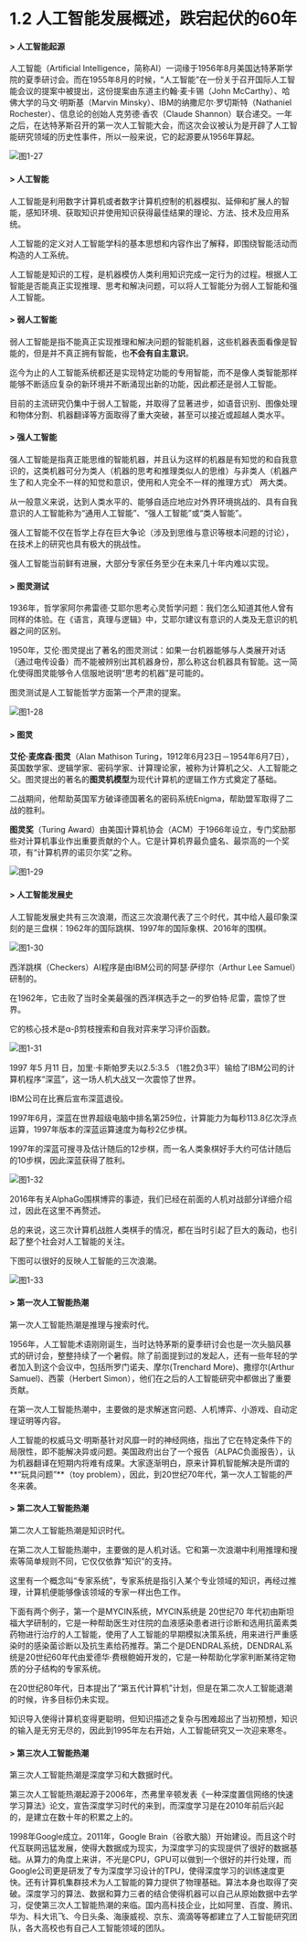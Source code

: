 # 1.2 人工智能发展概述，跌宕起伏的60年

#### &gt; 人工智能起源

人工智能（Artificial Intelligence，简称AI）一词缘于1956年8月美国达特茅斯学院的夏季研讨会。而在1955年8月的时候，“人工智能”在一份关于召开国际人工智能会议的提案中被提出，这份提案由东道主约翰·麦卡锡（John McCarthy）、哈佛大学的马文·明斯基（Marvin Minsky）、IBM的纳撒尼尔·罗切斯特（Nathaniel Rochester）、信息论的创始人克劳德·香农（Claude Shannon）联合递交。一年之后，在达特茅斯召开的第一次人工智能大会，而这次会议被认为是开辟了人工智能研究领域的历史性事件，所以一般来说，它的起源要从1956年算起。

![&#x56FE;1-27](../../.gitbook/assets/image%20%28123%29.png)



#### &gt; 人工智能

人工智能是利用数字计算机或者数字计算机控制的机器模拟、延伸和扩展人的智能，感知环境、获取知识并使用知识获得最佳结果的理论、方法、技术及应用系统。

人工智能的定义对人工智能学科的基本思想和内容作出了解释，即围绕智能活动而构造的人工系统。

人工智能是知识的工程，是机器模仿人类利用知识完成一定行为的过程。根据人工智能是否能真正实现推理、思考和解决问题，可以将人工智能分为弱人工智能和强人工智能。  



#### &gt; 弱人工智能

弱人工智能是指不能真正实现推理和解决问题的智能机器，这些机器表面看像是智能的，但是并不真正拥有智能，也**不会有自主意识**。

迄今为止的人工智能系统都还是实现特定功能的专用智能，而不是像人类智能那样能够不断适应复杂的新环境并不断涌现出新的功能，因此都还是弱人工智能。

目前的主流研究仍集中于弱人工智能，并取得了显著进步，如语音识别、图像处理和物体分割、机器翻译等方面取得了重大突破，甚至可以接近或超越人类水平。



#### &gt; 强人工智能

强人工智能是指真正能思维的智能机器，并且认为这样的机器是有知觉的和自我意识的，这类机器可分为类人（机器的思考和推理类似人的思维）与非类人（机器产生了和人完全不一样的知觉和意识，使用和人完全不一样的推理方式） 两大类。

从一般意义来说，达到人类水平的、能够自适应地应对外界环境挑战的、具有自我意识的人工智能称为“通用人工智能”、“强人工智能”或“类人智能”。

强人工智能不仅在哲学上存在巨大争论（涉及到思维与意识等根本问题的讨论），在技术上的研究也具有极大的挑战性。

强人工智能当前鲜有进展，大部分专家任务至少在未来几十年内难以实现。



#### &gt; 图灵测试

1936年，哲学家阿尔弗雷德·艾耶尔思考心灵哲学问题：我们怎么知道其他人曾有同样的体验。在《语言，真理与逻辑》中，艾耶尔建议有意识的人类及无意识的机器之间的区别。

1950年，艾伦·图灵提出了著名的图灵测试：如果一台机器能够与人类展开对话（通过电传设备）而不能被辨别出其机器身份，那么称这台机器具有智能。这一简化使得图灵能够令人信服地说明“思考的机器”是可能的。

图灵测试是人工智能哲学方面第一个严肃的提案。

![&#x56FE;1-28](../../.gitbook/assets/image%20%28188%29.png)



#### &gt; 图灵

**艾伦·麦席森·图灵**（Alan Mathison Turing，1912年6月23日－1954年6月7日），英国数学家、逻辑学家、密码学家、计算理论家，被称为计算机之父、人工智能之父。图灵提出的著名的**图灵机模型**为现代计算机的逻辑工作方式奠定了基础。

二战期间，他帮助英国军方破译德国著名的密码系统Enigma，帮助盟军取得了二战的胜利。

**图灵奖**（Turing Award）由美国计算机协会（ACM）于1966年设立，专门奖励那些对计算机事业作出重要贡献的个人。它是计算机界最负盛名、最崇高的一个奖项，有“计算机界的诺贝尔奖”之称。

![&#x56FE;1-29](../../.gitbook/assets/image%20%28187%29.png)



#### &gt; 人工智能发展史

人工智能发展史共有三次浪潮，而这三次浪潮代表了三个时代，其中给人最印象深刻的是三盘棋：1962年的国际跳棋、1997年的国际象棋、2016年的围棋。

![&#x56FE;1-30](../../.gitbook/assets/image%20%28148%29.png)

西洋跳棋（Checkers）AI程序是由IBM公司的阿瑟·萨缪尔（Arthur Lee Samuel）研制的。

在1962年，它击败了当时全美最强的西洋棋选手之一的罗伯特·尼雷，震惊了世界。

它的核心技术是α-β剪枝搜索和自我对弈来学习评价函数。

![&#x56FE;1-31](../../.gitbook/assets/image%20%2871%29.png)

1997 年5 月11 日，加里·卡斯帕罗夫以2.5:3.5 （1胜2负3平）输给了IBM公司的计算机程序“深蓝”，这一场人机大战又一次震惊了世界。

IBM公司在比赛后宣布深蓝退役。

1997年6月，深蓝在世界超级电脑中排名第259位，计算能力为每秒113.8亿次浮点运算，1997年版本的深蓝运算速度为每秒2亿步棋。

1997年的深蓝可搜寻及估计随后的12步棋，而一名人类象棋好手大约可估计随后的10步棋，因此深蓝获得了胜利。

![&#x56FE;1-32](../../.gitbook/assets/image%20%2876%29.png)

2016年有关AlphaGo围棋博弈的事迹，我们已经在前面的人机对战部分详细介绍过，因此在这里不再赘述。

总的来说，这三次计算机战胜人类棋手的情况，都在当时引起了巨大的轰动，也引起了整个社会对人工智能的关注。

下图可以很好的反映人工智能的三次浪潮。

![&#x56FE;1-33](../../.gitbook/assets/image%20%2884%29.png)



#### &gt; 第一次人工智能热潮

第一次人工智能热潮是推理与搜索时代。

1956年，人工智能术语刚刚诞生，当时达特茅斯的夏季研讨会也是一次头脑风暴式的研讨会，整整持续了一个暑假。除了前面提到过的发起人，还有一些年轻的学者加入到这个会议中，包括所罗门诺夫、摩尔\(Trenchard More\)、撒缪尔\(Arthur Samuel\)、西蒙（Herbert Simon），他们在之后的人工智能研究中都做出了重要贡献。

在第一次人工智能热潮中，主要做的是求解迷宫问题、人机博弈、小游戏、自动定理证明等内容。

人工智能的权威马文·明斯基针对风靡一时的神经网络，指出了它在特定条件下的局限性，即不能解决异或问题。美国政府出台了一个报告（ALPAC负面报告），认为机器翻译在短期内将难有成果。大家逐渐明白，原来计算机智能解决是所谓的**“玩具问题”**（toy problem），因此，到20世纪70年代，第一次人工智能的严冬来袭。



#### &gt; 第二次人工智能热潮

第二次人工智能热潮是知识时代。

在第二次人工智能热潮中，主要做的是人机对话。它和第一次浪潮中利用推理和搜索等简单规则不同，它仅仅依靠“知识”的支持。

这里有一个概念叫“专家系统”，专家系统是指引入某个专业领域的知识，再经过推理，计算机便能够像该领域的专家一样出色工作。

下面有两个例子，第一个是MYCIN系统，MYCIN系统是 20世纪70 年代初由斯坦福大学研制的，它是一种帮助医生对住院的血液感染患者进行诊断和选用抗菌素类药物进行治疗的人工智能，使用了人工智能的早期模拟决策系统，用来进行严重感染时的感染菌诊断以及抗生素给药推荐。第二个是DENDRAL系统，DENDRAL系统是20世纪60年代由爱德华·费根鲍姆开发的，它是一种帮助化学家判断某待定物质的分子结构的专家系统。

在20世纪80年代，日本提出了“第五代计算机”计划，但是在第二次人工智能退潮的时候，许多目标仍未实现。

知识导入使得计算机变得更聪明，但知识描述之复杂与困难超出了当初预想，知识的输入是无穷无尽的，因此到1995年左右开始，人工智能研究又一次迎来寒冬。



#### &gt; 第三次人工智能热潮

第三次人工智能热潮是深度学习和大数据时代。

第三次人工智能热潮起源于2006年，杰弗里辛顿发表《一种深度置信网络的快速学习算法》论文，宣告深度学习时代的来到，而深度学习是在2010年前后兴起的，是建立在数十年的积累之上的。

1998年Google成立。2011年，Google Brain（谷歌大脑）开始建设。而且这个时代互联网迅猛发展，使得大数据成为现实，为深度学习的实现提供了很好的数据基础。从算力的角度上来讲，不光是CPU，GPU可以做到一个很好的并行处理，而Google公司更是研发了专为深度学习设计的TPU，使得深度学习的训练速度更快。还有计算机集群技术为人工智能的算力提供了物理基础。算法本身也取得了突破。深度学习的算法、数据和算力三者的结合使得机器可以自己从原始数据中去学习，促使第三次人工智能热潮的来临。国内高科技企业，比如阿里、百度、腾讯、华为、科大讯飞、今日头条、海康威视、京东、滴滴等等都建立了人工智能研究团队，各大高校也有自己人工智能领域的团队。

